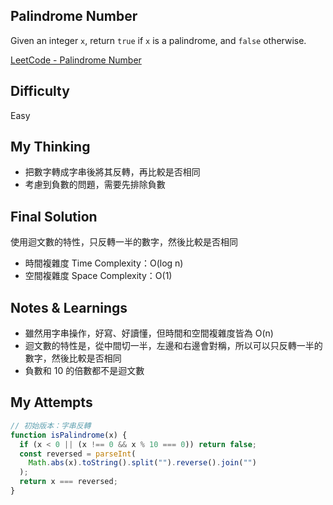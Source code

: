 ## Palindrome Number

Given an integer `x`, return `true` if `x` is a palindrome, and `false` otherwise.

[LeetCode - Palindrome Number](https://leetcode.com/problems/palindrome-number/description/?envType=problem-list-v2&envId=array)

## Difficulty

Easy

## My Thinking

- 把數字轉成字串後將其反轉，再比較是否相同
- 考慮到負數的問題，需要先排除負數

## Final Solution

使用迴文數的特性，只反轉一半的數字，然後比較是否相同

- 時間複雜度 Time Complexity：O(log n)
- 空間複雜度 Space Complexity：O(1)

## Notes & Learnings

- 雖然用字串操作，好寫、好讀懂，但時間和空間複雜度皆為 O(n)
- 迴文數的特性是，從中間切一半，左邊和右邊會對稱，所以可以只反轉一半的數字，然後比較是否相同
- 負數和 10 的倍數都不是迴文數

## My Attempts

```js
// 初始版本：字串反轉
function isPalindrome(x) {
  if (x < 0 || (x !== 0 && x % 10 === 0)) return false;
  const reversed = parseInt(
    Math.abs(x).toString().split("").reverse().join("")
  );
  return x === reversed;
}
```
